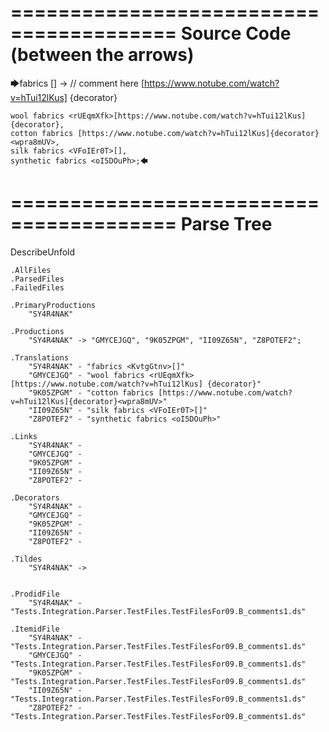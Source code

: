 ========================================
Source Code (between the arrows)
========================================

🡆fabrics <KvtgGtnv>[] -> // comment here [https://www.notube.com/watch?v=hTui12lKus] {decorator} 

    wool fabrics <rUEqmXfk>[https://www.notube.com/watch?v=hTui12lKus] {decorator},
    cotton fabrics [https://www.notube.com/watch?v=hTui12lKus]{decorator}<wpra8mUV>,
    silk fabrics <VFoIEr0T>[],
    synthetic fabrics <oI5DOuPh>;🡄

========================================
Parse Tree
========================================
DescribeUnfold

    .AllFiles
    .ParsedFiles
    .FailedFiles

    .PrimaryProductions
        "SY4R4NAK" 

    .Productions
        "SY4R4NAK" -> "GMYCEJGQ", "9K05ZPGM", "II09Z65N", "Z8POTEF2";

    .Translations
        "SY4R4NAK" - "fabrics <KvtgGtnv>[]"
        "GMYCEJGQ" - "wool fabrics <rUEqmXfk>[https://www.notube.com/watch?v=hTui12lKus] {decorator}"
        "9K05ZPGM" - "cotton fabrics [https://www.notube.com/watch?v=hTui12lKus]{decorator}<wpra8mUV>"
        "II09Z65N" - "silk fabrics <VFoIEr0T>[]"
        "Z8POTEF2" - "synthetic fabrics <oI5DOuPh>"

    .Links
        "SY4R4NAK" - 
        "GMYCEJGQ" - 
        "9K05ZPGM" - 
        "II09Z65N" - 
        "Z8POTEF2" - 

    .Decorators
        "SY4R4NAK" - 
        "GMYCEJGQ" - 
        "9K05ZPGM" - 
        "II09Z65N" - 
        "Z8POTEF2" - 

    .Tildes
        "SY4R4NAK" -> 


    .ProdidFile
        "SY4R4NAK" - "Tests.Integration.Parser.TestFiles.TestFilesFor09.B_comments1.ds"

    .ItemidFile
        "SY4R4NAK" - "Tests.Integration.Parser.TestFiles.TestFilesFor09.B_comments1.ds"
        "GMYCEJGQ" - "Tests.Integration.Parser.TestFiles.TestFilesFor09.B_comments1.ds"
        "9K05ZPGM" - "Tests.Integration.Parser.TestFiles.TestFilesFor09.B_comments1.ds"
        "II09Z65N" - "Tests.Integration.Parser.TestFiles.TestFilesFor09.B_comments1.ds"
        "Z8POTEF2" - "Tests.Integration.Parser.TestFiles.TestFilesFor09.B_comments1.ds"

